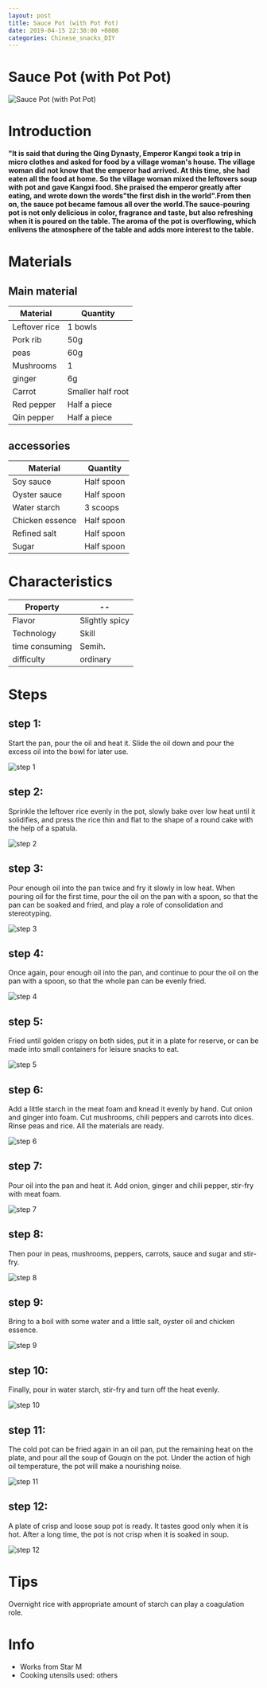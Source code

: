 ```yaml
---
layout: post
title: Sauce Pot (with Pot Pot)
date: 2019-04-15 22:30:00 +0800
categories: Chinese_snacks_DIY
---
```


# Sauce Pot (with Pot Pot)

![Sauce Pot (with Pot Pot)]({{site.baseurl}}/img/452510/452510.jpg)

# Introduction

**"It is said that during the Qing Dynasty, Emperor Kangxi took a trip in micro clothes and asked for food by a village woman's house. The village woman did not know that the emperor had arrived. At this time, she had eaten all the food at home. So the village woman mixed the leftovers soup with pot and gave Kangxi food. She praised the emperor greatly after eating, and wrote down the words"the first dish in the world".From then on, the sauce pot became famous all over the world.The sauce-pouring pot is not only delicious in color, fragrance and taste, but also refreshing when it is poured on the table. The aroma of the pot is overflowing, which enlivens the atmosphere of the table and adds more interest to the table.**

# Materials


## Main material

Material|Quantity
--|--
Leftover rice|1 bowls
Pork rib|50g
peas|60g
Mushrooms|1
ginger|6g
Carrot|Smaller half root
Red pepper|Half a piece
Qin pepper|Half a piece

## accessories

Material|Quantity
--|--
Soy sauce|Half spoon
Oyster sauce|Half spoon
Water starch|3 scoops
Chicken essence|Half spoon
Refined salt|Half spoon
Sugar|Half spoon

# Characteristics

Property|--
--|--
Flavor|Slightly spicy
Technology|Skill
time consuming|Semih.
difficulty|ordinary

# Steps

## step 1:

Start the pan, pour the oil and heat it. Slide the oil down and pour the excess oil into the bowl for later use.

![step 1]({{site.baseurl}}/img/452510/1.jpg)

## step 2:

Sprinkle the leftover rice evenly in the pot, slowly bake over low heat until it solidifies, and press the rice thin and flat to the shape of a round cake with the help of a spatula.

![step 2]({{site.baseurl}}/img/452510/2.jpg)

## step 3:

Pour enough oil into the pan twice and fry it slowly in low heat. When pouring oil for the first time, pour the oil on the pan with a spoon, so that the pan can be soaked and fried, and play a role of consolidation and stereotyping.

![step 3]({{site.baseurl}}/img/452510/3.jpg)

## step 4:

Once again, pour enough oil into the pan, and continue to pour the oil on the pan with a spoon, so that the whole pan can be evenly fried.

![step 4]({{site.baseurl}}/img/452510/4.jpg)

## step 5:

Fried until golden crispy on both sides, put it in a plate for reserve, or can be made into small containers for leisure snacks to eat.

![step 5]({{site.baseurl}}/img/452510/5.jpg)

## step 6:

Add a little starch in the meat foam and knead it evenly by hand. Cut onion and ginger into foam. Cut mushrooms, chili peppers and carrots into dices. Rinse peas and rice. All the materials are ready.

![step 6]({{site.baseurl}}/img/452510/6.jpg)

## step 7:

Pour oil into the pan and heat it. Add onion, ginger and chili pepper, stir-fry with meat foam.

![step 7]({{site.baseurl}}/img/452510/7.jpg)

## step 8:

Then pour in peas, mushrooms, peppers, carrots, sauce and sugar and stir-fry.

![step 8]({{site.baseurl}}/img/452510/8.jpg)

## step 9:

Bring to a boil with some water and a little salt, oyster oil and chicken essence.

![step 9]({{site.baseurl}}/img/452510/9.jpg)

## step 10:

Finally, pour in water starch, stir-fry and turn off the heat evenly.

![step 10]({{site.baseurl}}/img/452510/10.jpg)

## step 11:

The cold pot can be fried again in an oil pan, put the remaining heat on the plate, and pour all the soup of Gouqin on the pot. Under the action of high oil temperature, the pot will make a nourishing noise.

![step 11]({{site.baseurl}}/img/452510/11.jpg)

## step 12:

A plate of crisp and loose soup pot is ready. It tastes good only when it is hot. After a long time, the pot is not crisp when it is soaked in soup.

![step 12]({{site.baseurl}}/img/452510/12.jpg)

# Tips

Overnight rice with appropriate amount of starch can play a coagulation role.

# Info

- Works from Star M
- Cooking utensils used: others
